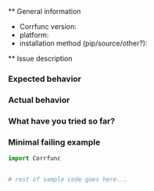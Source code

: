 <!--
Fill in the information below before opening an issue.
If you have a question, please consider emailing the mailing list:
  https://groups.google.com/forum/#!forum/corrfunc
-->

** General information 

- Corrfunc version:
- platform:
- installation method (pip/source/other?):

** Issue description 

### Expected behavior 


### Actual behavior


### What have you tried so far?


### Minimal failing example

<!-- In this section, you should include or link to a code snippet that demonstrates the issue. -->

```python
import Corrfunc


# rest of sample code goes here...
```
